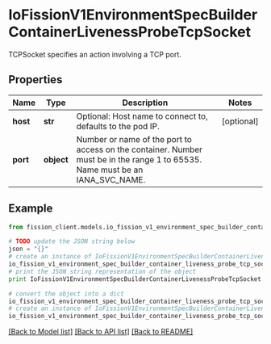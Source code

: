 # IoFissionV1EnvironmentSpecBuilderContainerLivenessProbeTcpSocket

TCPSocket specifies an action involving a TCP port.

## Properties

Name | Type | Description | Notes
------------ | ------------- | ------------- | -------------
**host** | **str** | Optional: Host name to connect to, defaults to the pod IP. | [optional] 
**port** | **object** | Number or name of the port to access on the container. Number must be in the range 1 to 65535. Name must be an IANA_SVC_NAME. | 

## Example

```python
from fission_client.models.io_fission_v1_environment_spec_builder_container_liveness_probe_tcp_socket import IoFissionV1EnvironmentSpecBuilderContainerLivenessProbeTcpSocket

# TODO update the JSON string below
json = "{}"
# create an instance of IoFissionV1EnvironmentSpecBuilderContainerLivenessProbeTcpSocket from a JSON string
io_fission_v1_environment_spec_builder_container_liveness_probe_tcp_socket_instance = IoFissionV1EnvironmentSpecBuilderContainerLivenessProbeTcpSocket.from_json(json)
# print the JSON string representation of the object
print IoFissionV1EnvironmentSpecBuilderContainerLivenessProbeTcpSocket.to_json()

# convert the object into a dict
io_fission_v1_environment_spec_builder_container_liveness_probe_tcp_socket_dict = io_fission_v1_environment_spec_builder_container_liveness_probe_tcp_socket_instance.to_dict()
# create an instance of IoFissionV1EnvironmentSpecBuilderContainerLivenessProbeTcpSocket from a dict
io_fission_v1_environment_spec_builder_container_liveness_probe_tcp_socket_form_dict = io_fission_v1_environment_spec_builder_container_liveness_probe_tcp_socket.from_dict(io_fission_v1_environment_spec_builder_container_liveness_probe_tcp_socket_dict)
```
[[Back to Model list]](../README.md#documentation-for-models) [[Back to API list]](../README.md#documentation-for-api-endpoints) [[Back to README]](../README.md)


